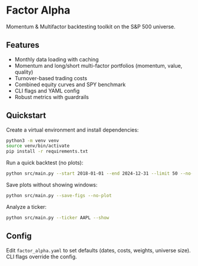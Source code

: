 # Factor Alpha

Momentum & Multifactor backtesting toolkit on the S&P 500 universe.



## Features
- Monthly data loading with caching
- Momentum and long/short multi-factor portfolios (momentum, value, quality)
- Turnover-based trading costs
- Combined equity curves and SPY benchmark
- CLI flags and YAML config
- Robust metrics with guardrails

## Quickstart

Create a virtual environment and install dependencies:

```bash
python3 -m venv venv
source venv/bin/activate
pip install -r requirements.txt
```

Run a quick backtest (no plots):

```bash
python src/main.py --start 2018-01-01 --end 2024-12-31 --limit 50 --no-plot
```

Save plots without showing windows:

```bash
python src/main.py --save-figs --no-plot
```

Analyze a ticker:

```bash
python src/main.py --ticker AAPL --show
```

## Config
Edit `factor_alpha.yaml` to set defaults (dates, costs, weights, universe size). CLI flags override the config.
